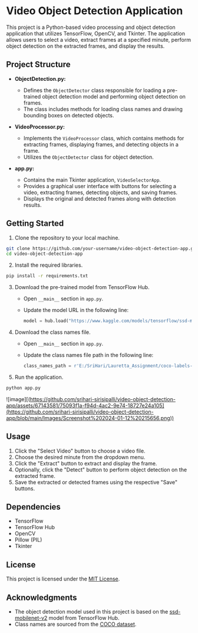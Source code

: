 # Video Object Detection Application

This project is a Python-based video processing and object detection application that utilizes TensorFlow, OpenCV, and Tkinter. The application allows users to select a video, extract frames at a specified minute, perform object detection on the extracted frames, and display the results.

## Project Structure

- **ObjectDetection.py:**
  - Defines the `ObjectDetector` class responsible for loading a pre-trained object detection model and performing object detection on frames.
  - The class includes methods for loading class names and drawing bounding boxes on detected objects.

- **VideoProcessor.py:**
  - Implements the `VideoProcessor` class, which contains methods for extracting frames, displaying frames, and detecting objects in a frame.
  - Utilizes the `ObjectDetector` class for object detection.

- **app.py:**
  - Contains the main Tkinter application, `VideoSelectorApp`.
  - Provides a graphical user interface with buttons for selecting a video, extracting frames, detecting objects, and saving frames.
  - Displays the original and detected frames along with detection results.

## Getting Started

1. Clone the repository to your local machine.

```bash
git clone https://github.com/your-username/video-object-detection-app.git
cd video-object-detection-app
```

2. Install the required libraries.

```bash
pip install -r requirements.txt
```

3. Download the pre-trained model from TensorFlow Hub.

   - Open `__main__` section in `app.py`.
   - Update the model URL in the following line:

     ```python
     model = hub.load("https://www.kaggle.com/models/tensorflow/ssd-mobilenet-v2/frameworks/TensorFlow2/variations/ssd-mobilenet-v2/versions/1")
     ```

4. Download the class names file.

   - Open `__main__` section in `app.py`.
   - Update the class names file path in the following line:

     ```python
     class_names_path = r'E:/SriHari/Lauretta_Assignment/coco-labels-2014_2017.txt'
     ```

5. Run the application.

```bash
python app.py
```


![image][(https://github.com/srihari-sirisipalli/video-object-detection-app/assets/67143581/75093f1a-f94d-4ac2-9e74-18727e24a105](https://github.com/srihari-sirisipalli/video-object-detection-app/blob/main/Images/Screenshot%202024-01-12%20215656.png))


## Usage

1. Click the "Select Video" button to choose a video file.
2. Choose the desired minute from the dropdown menu.
3. Click the "Extract" button to extract and display the frame.
4. Optionally, click the "Detect" button to perform object detection on the extracted frame.
5. Save the extracted or detected frames using the respective "Save" buttons.

## Dependencies

- TensorFlow
- TensorFlow Hub
- OpenCV
- Pillow (PIL)
- Tkinter

## License

This project is licensed under the [MIT License](LICENSE).

## Acknowledgments

- The object detection model used in this project is based on the [ssd-mobilenet-v2](https://www.kaggle.com/models/tensorflow/ssd-mobilenet-v2/frameworks/TensorFlow2/variations/ssd-mobilenet-v2/versions/1) model from TensorFlow Hub.
- Class names are sourced from the [COCO dataset](https://cocodataset.org/#home).

